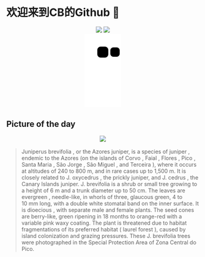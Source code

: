 
# 欢迎来到CB的Github 👋

<div align="center">
  <img height="137px" src="https://github-readme-stats.vercel.app/api?username=SuperCB&show_icons=true&theme=radical" />
  <img height="137px" src="https://github-readme-stats.vercel.app/api/top-langs/?username=SuperCB&hide_title=true&hide_border=true&layout=compact&langs_count=6&text_color=000&icon_color=fff" />
</div>


<div align="center">
    <img src="./contribution-snake/github-contribution-grid-snake.svg" />
</div>



## Picture of the day
<div align="center">
  <img width=400px src="https://upload.wikimedia.org/wikipedia/commons/thumb/3/3d/Lagoa_do_Capit%C3%A3o_com_montanha_do_pico.jpg/825px-Lagoa_do_Capit%C3%A3o_com_montanha_do_pico.jpg" />
</div>

>Juniperus brevifolia , or the Azores juniper, is a species of  juniper ,  endemic  to the Azores (on the islands of  Corvo ,  Faial ,  Flores ,  Pico ,  Santa Maria ,  São Jorge ,  São Miguel , and  Terceira ), where it occurs at altitudes of 240 to 800 m, and in rare cases up to 1,500 m. It is closely related to  J. oxycedrus , the prickly juniper, and  J. cedrus , the Canary Islands juniper.  J. brevifolia  is a shrub or small tree growing to a height of 6 m and a trunk diameter up to 50 cm. The leaves are  evergreen , needle-like, in whorls of three, glaucous green, 4 to 10 mm long, with a double white  stomatal  band on the inner surface. It is  dioecious , with separate male and female plants. The  seed cones  are berry-like, green ripening in 18 months to orange-red with a variable pink waxy coating. The plant is threatened due to habitat fragmentations of its preferred habitat ( laurel forest ), caused by island colonization and grazing pressures. These  J. brevifolia  trees were photographed in the Special Protection Area of Zona Central do Pico.


